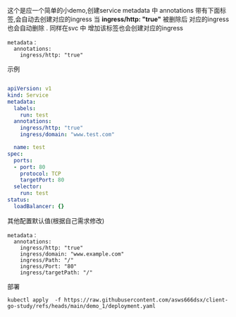 这个是应一个简单的小demo,创建service metadata  中 annotations 带有下面标签,会自动去创建对应的ingress
当 **ingress/http: "true"**   被删除后 对应的ingress也会自动删除 . 同样在svc 中 增加该标签也会创建对应的ingress
```shell
metadata：
  annotations:
    ingress/http: "true"
```
示例
```yaml

apiVersion: v1
kind: Service
metadata:
  labels:
    run: test
  annotations:
    ingress/http: "true"
    ingress/domain: "www.test.com"

  name: test
spec:
  ports:
  - port: 80
    protocol: TCP
    targetPort: 80
  selector:
    run: test
status:
  loadBalancer: {}

```

其他配置默认值(根据自己需求修改)
```shell
metadata：
  annotations:
    ingress/http: "true"
    ingress/domain: "www.example.com"
    ingress/Path: "/"
    ingress/Port: "80"
    ingress/targetPath: "/"
```
部署
```shell
kubectl apply  -f https://raw.githubusercontent.com/asws666dsx/client-go-study/refs/heads/main/demo_1/deployment.yaml
```

